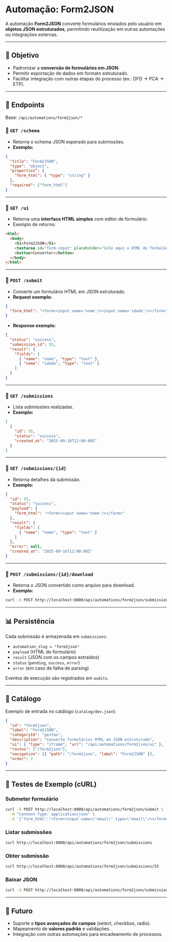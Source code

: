 # Automação: Form2JSON

A automação **Form2JSON** converte formulários enviados pelo usuário em **objetos JSON estruturados**, permitindo reutilização em outras automações ou integrações externas.

---

## 🎯 Objetivo

- Padronizar a **conversão de formulários em JSON**.  
- Permitir exportação de dados em formato estruturado.  
- Facilitar integração com outras etapas do processo (ex.: DFD → PCA → ETP).  

---

## 📌 Endpoints

Base: `/api/automations/form2json/*`

### 🔹 `GET /schema`
- Retorna o schema JSON esperado para submissões.  
- **Exemplo:**
```json
{
  "title": "Form2JSON",
  "type": "object",
  "properties": {
    "form_html": { "type": "string" }
  },
  "required": ["form_html"]
}
````

---

### 🔹 `GET /ui`

* Retorna uma **interface HTML simples** com editor de formulário.
* Exemplo de retorno:

```html
<html>
  <body>
    <h1>Form2JSON</h1>
    <textarea id="form-input" placeholder="Cole aqui o HTML do formulário"></textarea>
    <button>Converter</button>
  </body>
</html>
```

---

### 🔹 `POST /submit`

* Converte um formulário HTML em JSON estruturado.
* **Request exemplo:**

```json
{
  "form_html": "<form><input name='nome'/><input name='idade'/></form>"
}
```

* **Response exemplo:**

```json
{
  "status": "success",
  "submission_id": 55,
  "result": {
    "fields": [
      { "name": "nome", "type": "text" },
      { "name": "idade", "type": "text" }
    ]
  }
}
```

---

### 🔹 `GET /submissions`

* Lista submissões realizadas.
* **Exemplo:**

```json
[
  {
    "id": 55,
    "status": "success",
    "created_at": "2025-09-16T12:00:00Z"
  }
]
```

---

### 🔹 `GET /submissions/{id}`

* Retorna detalhes da submissão.
* **Exemplo:**

```json
{
  "id": 55,
  "status": "success",
  "payload": {
    "form_html": "<form><input name='nome'/></form>"
  },
  "result": {
    "fields": [
      { "name": "nome", "type": "text" }
    ]
  },
  "error": null,
  "created_at": "2025-09-16T12:00:00Z"
}
```

---

### 🔹 `POST /submissions/{id}/download`

* Retorna o JSON convertido como arquivo para download.
* **Exemplo:**

```bash
curl -X POST http://localhost:8000/api/automations/form2json/submissions/55/download -o resultado.json
```

---

## 📊 Persistência

Cada submissão é armazenada em `submissions`:

* `automation_slug = "form2json"`
* `payload` (HTML do formulário)
* `result` (JSON com os campos extraídos)
* `status` (`pending`, `success`, `error`)
* `error` (em caso de falha de parsing)

Eventos de execução são registrados em `audits`.

---

## 📂 Catálogo

Exemplo de entrada no catálogo (`catalog/dev.json`):

```json
{
  "id": "form2json",
  "label": "Form2JSON",
  "categoryId": "gestao",
  "description": "Converte formulários HTML em JSON estruturado",
  "ui": { "type": "iframe", "url": "/api/automations/form2json/ui" },
  "routes": ["/form2json"],
  "navigation": [{ "path": "/form2json", "label": "Form2JSON" }],
  "order": 2
}
```

---

## 🧪 Testes de Exemplo (cURL)

### Submeter formulário

```bash
curl -X POST http://localhost:8000/api/automations/form2json/submit \
  -H "Content-Type: application/json" \
  -d '{"form_html":"<form><input name=\"email\" type=\"email\"/></form>"}'
```

### Listar submissões

```bash
curl http://localhost:8000/api/automations/form2json/submissions
```

### Obter submissão

```bash
curl http://localhost:8000/api/automations/form2json/submissions/55
```

### Baixar JSON

```bash
curl -X POST http://localhost:8000/api/automations/form2json/submissions/55/download -o resultado.json
```

---

## 🚀 Futuro

* Suporte a **tipos avançados de campos** (select, checkbox, radio).
* Mapeamento de **valores padrão** e validações.
* Integração com outras automações para encadeamento de processos.
